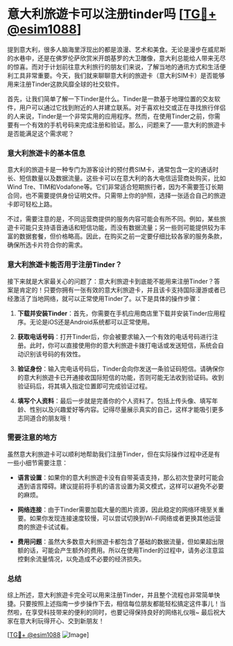 # 意大利旅遊卡可以注册tinder吗 [[TG💪+ @esim1088](https://t.me/s/esim1088)]

提到意大利，很多人脑海里浮现出的都是浪漫、艺术和美食。无论是漫步在威尼斯的水巷中，还是在佛罗伦萨欣赏米开朗基罗的大卫雕像，意大利总能给人带来无尽的惊喜。而对于计划前往意大利旅行的朋友们来说，了解当地的通讯方式和生活便利工具非常重要。今天，我们就来聊聊意大利的旅遊卡（意大利SIM卡）是否能够用来注册Tinder这款风靡全球的社交软件。

首先，让我们简单了解一下Tinder是什么。Tinder是一款基于地理位置的交友软件，用户可以通过它找到附近的人并建立联系。对于喜欢社交或正在寻找旅行伴侣的人来说，Tinder是一个非常实用的应用程序。然而，在使用Tinder之前，你需要有一个有效的手机号码来完成注册和验证。那么，问题来了——意大利的旅遊卡是否能满足这个需求呢？

### 意大利旅遊卡的基本信息

意大利的旅遊卡是一种专门为游客设计的预付费SIM卡，通常包含一定的通话时长、短信数量以及数据流量。这些卡可以在意大利的各大电信运营商处购买，比如Wind Tre、TIM和Vodafone等。它们非常适合短期旅行者，因为不需要签订长期合同，也不需要提供身份证明文件。只需带上你的护照，选择一张适合自己的旅遊卡即可轻松上路。

不过，需要注意的是，不同运营商提供的服务内容可能会有所不同。例如，某些旅遊卡可能只支持语音通话和短信功能，而没有数据流量；另一些则可能提供较为丰富的数据套餐，但价格略高。因此，在购买之前一定要仔细比较各家的服务条款，确保所选卡片符合你的需求。

### 意大利旅遊卡能否用于注册Tinder？

接下来就是大家最关心的问题了：意大利旅遊卡到底能不能用来注册Tinder？答案是肯定的！只要你拥有一张有效的意大利旅遊卡，并且该卡支持国际漫游或者已经激活了当地网络，就可以正常使用Tinder了。以下是具体的操作步骤：

1. **下载并安装Tinder**：首先，你需要在手机应用商店里下载并安装Tinder应用程序。无论是iOS还是Android系统都可以正常使用。

2. **获取电话号码**：打开Tinder后，你会被要求输入一个有效的电话号码进行注册。此时，你可以直接使用你的意大利旅遊卡拨打电话或发送短信，系统会自动识别该号码的有效性。

3. **验证身份**：输入完电话号码后，Tinder会向你发送一条验证码短信。请确保你的意大利旅遊卡已开通接收国际短信的功能，否则可能无法收到验证码。收到验证码后，将其填入指定位置即可完成验证过程。

4. **填写个人资料**：最后一步就是完善你的个人资料了。包括上传头像、填写年龄、性别以及兴趣爱好等内容。记得尽量展示真实的自己，这样才能吸引更多志同道合的朋友哦！

### 需要注意的地方

虽然意大利旅遊卡可以顺利地帮助我们注册Tinder，但在实际操作过程中还是有一些小细节需要注意：

- **语言设置**：如果你的意大利旅遊卡没有自带英语支持，那么初次登录时可能会遇到语言障碍。建议提前将手机的语言设置为英文模式，这样可以避免不必要的麻烦。
  
- **网络连接**：由于Tinder需要加载大量的图片资源，因此稳定的网络环境至关重要。如果你发现连接速度较慢，可以尝试切换到Wi-Fi网络或者更换其他运营商的旅遊卡试试看。

- **费用问题**：虽然大多数意大利旅遊卡都包含了基础的数据流量，但如果超出限额的话，可能会产生额外的费用。所以在使用Tinder的过程中，请务必注意监控剩余流量情况，以免造成不必要的经济损失。

### 总结

综上所述，意大利旅遊卡完全可以用来注册Tinder，并且整个流程也非常简单快捷。只要按照上述指南一步步操作下去，相信每位朋友都能轻松搞定这件事儿！当然啦，在享受科技带来的便利的同时，也要记得保持良好的网络礼仪哦~ 最后祝大家在意大利玩得开心、交到新朋友！

[[TG💪+ @esim1088](https://t.me/s/esim1088) ![Image](https://i.postimg.cc/4NQfJmqS/Snipaste-2025-05-13-00-14-12.png)]
